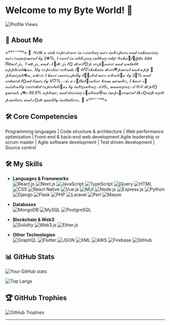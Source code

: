 # Welcome to my Byte World! 👋

![Profile Views](https://komarev.com/ghpvc/?username=ByteWorldArchitect&color=blue)

## 🚀 About Me

×º°”˜'”°º×   🎀  𝒲𝒾𝓉𝒽 𝒶 𝓇𝒾𝒸𝒽 𝑒𝓍𝓅𝑒𝓇𝒾𝑒𝓃𝒸𝑒 𝒾𝓃 𝒸𝓇𝑒𝒶𝓉𝒾𝓃𝑔 𝓊𝓈𝑒𝓇 𝒾𝓃𝓉𝑒𝓇𝒻𝒶𝒸𝑒𝓈 𝒶𝓃𝒹 𝑒𝓃𝒽𝒶𝓃𝒸𝒾𝓃𝑔 𝓊𝓈𝑒𝓇 𝑒𝓃𝑔𝒶𝑔𝑒𝓂𝑒𝓃𝓉 𝒷𝓎 𝟥❁%, 𝐼 𝑒𝓍𝒸𝑒𝓁 𝒾𝓃 𝓊𝓉𝒾𝓁𝒾𝓏𝒾𝓃𝑔 𝒸𝓊𝓉𝓉𝒾𝓃𝑔-𝑒𝒹𝑔𝑒 𝓉𝑒𝒸𝒽𝓃💙𝓁🌸𝑔𝒾𝑒𝓈 𝓁𝒾𝓀𝑒 𝑅𝑒𝒶𝒸𝓉.𝒿𝓈, 𝒱𝓊𝑒.𝒿𝓈, 𝒶𝓃𝒹 𝒩🍑𝒹𝑒.𝒿𝓈 𝓉🌞 𝒹𝑒𝓋𝑒𝓁😍𝓅 𝓇𝑒𝓈𝓅💍𝓃𝓈𝒾𝓋𝑒 𝒶𝓃𝒹 𝓈𝒸𝒶𝓁𝒶𝒷𝓁𝑒 𝒶𝓅𝓅𝓁𝒾𝒸𝒶𝓉𝒾☯𝓃𝓈. 𝑀𝓎 𝑒𝓍𝓅𝑒𝓇𝓉𝒾𝓈𝑒 𝑒𝓍𝓉𝑒𝓃𝒹𝓈 𝓉💮 𝒷𝓁♡𝒸𝓀𝒸𝒽𝒶𝒾𝓃 𝒹𝑒𝓋𝑒𝓁💗𝓅𝓂𝑒𝓃𝓉 𝒶𝓃𝒹 𝒶𝓅𝓅 💙𝓅𝓉𝒾𝓂𝒾𝓏𝒶𝓉𝒾❁𝓃, 𝓌𝒽𝑒𝓇𝑒 𝐼 𝒽𝒶𝓋𝑒 𝓈𝓊𝒸𝒸𝑒𝓈𝓈𝒻𝓊𝓁𝓁𝓎 𝒷🍩💙𝓈𝓉𝑒𝒹 𝓊𝓈𝑒𝓇 𝓇𝑒𝓉𝑒𝓃𝓉𝒾🍬𝓃 𝒷𝓎 𝟥💙% 𝒶𝓃𝒹 𝓇𝑒𝒹𝓊𝒸𝑒𝒹 𝓁🌞𝒶𝒹 𝓉𝒾𝓂𝑒𝓈 𝒷𝓎 𝟦♡%. 𝒜𝓈 𝒶 𝒸🍑𝓁𝓁𝒶𝒷💮𝓇𝒶𝓉𝒾𝓋𝑒 𝓉𝑒𝒶𝓂 𝓂𝑒𝓂𝒷𝑒𝓇, 𝐼 𝒽𝒶𝓋𝑒 𝒸🌺𝓃𝓈𝒾𝓈𝓉𝑒𝓃𝓉𝓁𝓎 𝑒𝓍𝒸𝑒𝑒𝒹𝑒𝒹 𝑒𝓍𝓅𝑒𝒸𝓉𝒶𝓉𝒾🍑𝓃𝓈 𝒷𝓎 𝒾𝓃𝓉𝑒𝑔𝓇𝒶𝓉𝒾𝓃𝑔 𝒜𝒫𝐼𝓈, 𝓂𝒶𝓃𝒶𝑔𝒾𝓃𝑔 𝒜𝒲𝒮 𝒹𝑒𝓅𝓁🌞𝓎𝓂𝑒𝓃𝓉𝓈 𝒻❁𝓇 𝟫𝟫.𝟫% 𝓊𝓅𝓉𝒾𝓂𝑒, 𝒶𝓃𝒹 𝒹𝓇𝒾𝓋𝒾𝓃𝑔 𝒸🍬𝓃𝓉𝒾𝓃𝓊🏵𝓊𝓈 𝒾𝓂𝓅𝓇💍𝓋𝑒𝓂𝑒𝓃𝓉 𝓉𝒽𝓇🌞𝓊𝑔𝒽 𝒶𝑔𝒾𝓁𝑒 𝓅𝓇𝒶𝒸𝓉𝒾𝒸𝑒𝓈 𝒶𝓃𝒹 𝒸🌞𝒹𝑒 𝓆𝓊𝒶𝓁𝒾𝓉𝓎 𝒾𝓃𝒾𝓉𝒾𝒶𝓉𝒾𝓋𝑒𝓈.  🎀   ×º°”'˜”°º×

## 🛠️ Core Competencies
Programming languages | Code structure & architecture | Web performance optimization | Front-end & back-end web development
Agile leadership or scrum master | Agile software development | Test driven development | Source control

## 🛠️ My Skills

- **Languages & Frameworks**  
    ![React.js](https://img.shields.io/badge/React.js-61DAFB?style=for-the-badge&logo=react&logoColor=white)
    ![Next.js](https://img.shields.io/badge/Next.js-000000?style=for-the-badge&logo=next.js&logoColor=white)
    ![JavaScript](https://img.shields.io/badge/JavaScript-F7DF1E?style=for-the-badge&logo=javascript&logoColor=black)
    ![TypeScript](https://img.shields.io/badge/TypeScript-3178C6?style=for-the-badge&logo=typescript&logoColor=white)
    ![jQuery](https://img.shields.io/badge/jQuery-0769AD?style=for-the-badge&logo=jquery&logoColor=white)
    ![HTML](https://img.shields.io/badge/HTML-E34F26?style=for-the-badge&logo=html5&logoColor=white)
    ![CSS](https://img.shields.io/badge/CSS-1572B6?style=for-the-badge&logo=css3&logoColor=white)
    ![React Native](https://img.shields.io/badge/React_Native-61DAFB?style=for-the-badge&logo=react&logoColor=white)
    ![Vue.js](https://img.shields.io/badge/Vue.js-4FC08D?style=for-the-badge&logo=vue.js&logoColor=white)
    ![MUI](https://img.shields.io/badge/MUI-007FFF?style=for-the-badge&logo=mui&logoColor=white)
    ![Node.js](https://img.shields.io/badge/Node.js-339933?style=for-the-badge&logo=node.js&logoColor=white)
    ![Express.js](https://img.shields.io/badge/Express.js-000000?style=for-the-badge&logo=express&logoColor=white)
    ![Python](https://img.shields.io/badge/Python-3776AB?style=for-the-badge&logo=python&logoColor=white)
    ![Django](https://img.shields.io/badge/Django-092E20?style=for-the-badge&logo=django&logoColor=white)
    ![Flask](https://img.shields.io/badge/Flask-000000?style=for-the-badge&logo=flask&logoColor=white)
    ![PHP](https://img.shields.io/badge/PHP-777BB4?style=for-the-badge&logo=php&logoColor=white)
    ![Laravel](https://img.shields.io/badge/Laravel-FF2D20?style=for-the-badge&logo=laravel&logoColor=white)
    ![Perl](https://img.shields.io/badge/Perl-39457E?style=for-the-badge&logo=perl&logoColor=white)
    ![Mason](https://img.shields.io/badge/Mason-39457E?style=for-the-badge&logo=perl&logoColor=white)
    
- **Databases**  
    ![MongoDB](https://img.shields.io/badge/MongoDB-47A248?style=for-the-badge&logo=mongodb&logoColor=white)
    ![MySQL](https://img.shields.io/badge/MySQL-4479A1?style=for-the-badge&logo=mysql&logoColor=white)
    ![PostgreSQL](https://img.shields.io/badge/PostgreSQL-336791?style=for-the-badge&logo=postgresql&logoColor=white)

- **Blockchain & Web3**  
    ![Solidity](https://img.shields.io/badge/Solidity-363636?style=for-the-badge&logo=solidity&logoColor=white)
    ![Web3.js](https://img.shields.io/badge/Web3.js-F16822?style=for-the-badge&logo=web3.js&logoColor=white)
    ![Ether.js](https://img.shields.io/badge/Ether.js-3C3C3D?style=for-the-badge&logo=ethereum&logoColor=white)

- **Other Technologies**  
    ![GraphQL](https://img.shields.io/badge/GraphQL-E10098?style=for-the-badge&logo=graphql&logoColor=white)
    ![Flutter](https://img.shields.io/badge/Flutter-02569B?style=for-the-badge&logo=flutter&logoColor=white)
    ![JSON](https://img.shields.io/badge/JSON-000000?style=for-the-badge&logo=json&logoColor=white)
    ![XML](https://img.shields.io/badge/XML-8A2BE2?style=for-the-badge&logo=xml&logoColor=white)
    ![AWS](https://img.shields.io/badge/AWS-232F3E?style=for-the-badge&logo=amazon-aws&logoColor=white)
    ![Firebase](https://img.shields.io/badge/Firebase-FFCA28?style=for-the-badge&logo=firebase&logoColor=black)
    ![GitHub](https://img.shields.io/badge/GitHub-181717?style=for-the-badge&logo=github&logoColor=white)

## 📊 GitHub Stats

![Your GitHub stats](https://github-readme-stats.vercel.app/api?username=ByteWorldArchitect&show_icons=true&theme=radical)

![Top Langs](https://github-readme-stats.vercel.app/api/top-langs/?username=ByteWorldArchitect&layout=compact&theme=radical)

## 🏆 GitHub Trophies

![GitHub Trophies](https://github-profile-trophy.vercel.app/?username=ByteWorldArchitect&theme=onedark)

---
